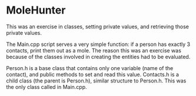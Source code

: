 # MoleHunter

This was an exercise in classes, setting private values, and retrieving those private values.

The Main.cpp script serves a very simple function: if a person has exactly 3 contacts, print them out as a mole. 
The reason this was an exercise was because of the classes involved in creating the entities had to be evaluated. 

Person.h is a base class that contains only one variable (name of the contact), and public methods to set and read this value.
Contacts.h is a child class (the parent is Person.h), similar structure to Person.h. This was the only class called in Main.cpp.
